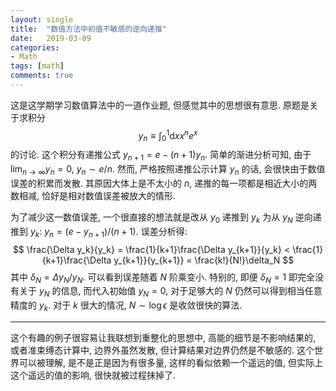 ```yaml
---
layout: single
title:  "数值方法中初值不敏感的逆向递推"
date:   2019-03-09
categories:
- Math
tags: [math]
comments: true
---
```

这是这学期学习数值算法中的一道作业题, 但感觉其中的思想很有意思. 
原题是关于求积分
$$
y_n \equiv \int_0^1\mathrm d x x^n e^x
$$
的讨论. 这个积分有递推公式 $y_{n+1} = e - (n+1)y_n$. 
简单的渐进分析可知, 由于 $\lim_{n\to\infty}y_n = 0$, $y_n\sim e/n$. 
然而, 严格按照递推公示计算 $y_n$ 的话, 会很快由于数值误差的积累而发散. 
其原因大体上是不太小的 $n$, 递推的每一项都是相近大小的两数相减, 
恰好是相对数值误差被放大的情形. 

为了减少这一数值误差, 一个很直接的想法就是改从 $y_0$ 递推到 $y_k$ 为从 $y_N$ 
逆向递推到 $y_k$: $y_n = (e-y_{n+1})/(n+1)$. 误差分析得: 
$$
  \frac{\Delta y_k}{y_k}
  = \frac{1}{k+1}\frac{\Delta y_{k+1}}{y_k}
  < \frac{1}{k+1}\frac{\Delta y_{k+1}}{y_{k+1}}
  = \frac{k!}{N!}\delta_N 
$$
其中 $\delta_N = \Delta y_N/y_N$. 可以看到误差随着 $N$ 阶乘变小. 
特别的, 即便 $\delta_N = 1$ 即完全没有关于 $y_N$ 的信息, 而代入初始值 $y_N=0$, 
对于足够大的 $N$ 仍然可以得到相当任意精度的 $y_k$. 
对于 $k$ 很大的情况, $N\sim\log\epsilon$ 是收敛很快的算法. 

----------------

这个有趣的例子很容易让我联想到重整化的思想中, 高能的细节是不影响结果的, 
或者准束缚态计算中, 边界外虽然发散, 但计算结果对边界仍然是不敏感的. 
这个世界可以被理解, 是不是正是因为有很多量, 这样的看似依赖一个遥远的值, 
但实际上这个遥远的值的影响, 很快就被过程抹掉了. 
